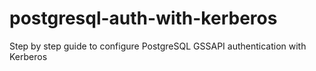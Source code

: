 # postgresql-auth-with-kerberos
Step by step guide to configure PostgreSQL GSSAPI authentication with Kerberos
